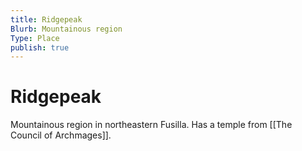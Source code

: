 ```yaml
---
title: Ridgepeak
Blurb: Mountainous region
Type: Place
publish: true
---
```


# Ridgepeak

Mountainous region in northeastern Fusilla. Has a temple from [[The Council of Archmages]].

